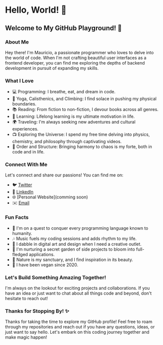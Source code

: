 # Hello, World! 👋

## Welcome to My GitHub Playground! 🚀

### About Me

Hey there! I'm Mauricio, a passionate programmer who loves to delve into the world of code. When I'm not crafting beautiful user interfaces as a frontend developer, you can find me exploring the depths of backend development in pursuit of expanding my skills.

### What I Love

- 💻 Programming: I breathe, eat, and dream in code.
- 🧘 Yoga, Calisthenics, and Climbing: I find solace in pushing my physical boundaries.
- 📚 Reading: From fiction to non-fiction, I devour books across all genres.
- 🌱 Learning: Lifelong learning is my ultimate motivation in life.
- 🌍 Traveling: I'm always seeking new adventures and cultural experiences.
- 📺 Exploring the Universe: I spend my free time delving into physics, chemistry, and philosophy through captivating videos.
- 🧠 Order and Structure: Bringing harmony to chaos is my forte, both in code and in life.

### Connect With Me

Let's connect and share our passions! You can find me on:

- 🐦 [Twitter](https://twitter.com/mau_gar_ola)
- 💼 [LinkedIn](https://www.linkedin.com/in/mauriciogolagaray/)
- 🌐 [Personal Website](comming soon)
- ✉️ [Email](mailto:mau.gar.ola@hotmail.com)

### Fun Facts

- 🌟 I'm on a quest to conquer every programming language known to humanity.
- 🎶 Music fuels my coding sessions and adds rhythm to my life.
- 🎨 I dabble in digital art and design when I need a creative outlet.
- 🌷 I'm nurturing a secret garden of side projects to bloom into full-fledged applications.
- 🍁 Nature is my sanctuary, and I find inspiration in its beauty.
- 🌱 I have been vegan since 2020.

### Let's Build Something Amazing Together!

I'm always on the lookout for exciting projects and collaborations. If you have an idea or just want to chat about all things code and beyond, don't hesitate to reach out!

### Thanks for Stopping By! ✨

Thanks for taking the time to explore my GitHub profile! Feel free to roam through my repositories and reach out if you have any questions, ideas, or just want to say hello. Let's embark on this coding journey together and make magic happen!

